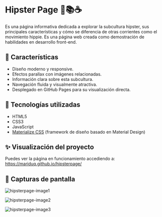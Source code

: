 # Hipster Page 🧔📚☕

Es una página informativa dedicada a explorar la subcultura hipster, sus principales características y cómo se diferencia de otras corrientes como el movimiento hippie. Es una página web creada como demostración de habilidades en desarrollo front-end.

## 🧩 Características

- Diseño moderno y responsive.
- Efectos parallax con imágenes relacionadas.
- Información clara sobre esta subcultura.
- Navegación fluida y visualmente atractiva.
- Desplegado en GitHub Pages para su visualización directa.

## 🚀 Tecnologías utilizadas

- HTML5
- CSS3
- JavaScript
- [Materialize CSS](https://materializecss.com/) (framework de diseño basado en Material Design)

## ✨ Visualización del proyecto

Puedes ver la página en funcionamiento accediendo a:
https://mariduq.github.io/hipsterpage/

## 📸 Capturas de pantalla

![hipsterpage-image1](https://github.com/user-attachments/assets/9369f66b-b2c6-4eb6-8f90-96c76de450cd)

![hipsterpage-image2](https://github.com/user-attachments/assets/71a6bc0d-d256-4c50-a627-bb6e3e8d2577)

![hipsterpage-image3](https://github.com/user-attachments/assets/591b91c8-b2be-4fca-a2ec-0963007100fe)



